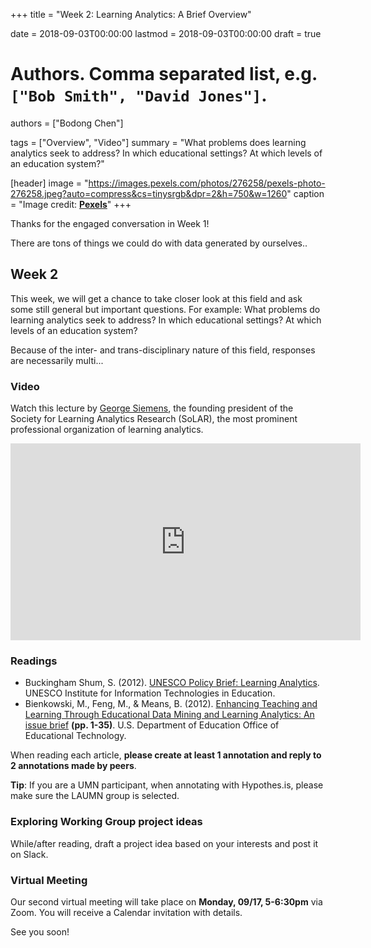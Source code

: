 +++
title = "Week 2: Learning Analytics: A Brief Overview"

date = 2018-09-03T00:00:00
lastmod = 2018-09-03T00:00:00
draft = true

# Authors. Comma separated list, e.g. `["Bob Smith", "David Jones"]`.
authors = ["Bodong Chen"]

tags = ["Overview", "Video"]
summary = "What problems does learning analytics seek to address? In which educational settings? At which levels of an education system?"

[header]
image = "https://images.pexels.com/photos/276258/pexels-photo-276258.jpeg?auto=compress&cs=tinysrgb&dpr=2&h=750&w=1260"
caption = "Image credit: [**Pexels**](https://www.pexels.com/photo/beaded-beads-blur-bubble-276258/)"
+++

Thanks for the engaged conversation in Week 1!

There are tons of things we could do with data generated by ourselves.. 

## Week 2

This week, we will get a chance to take closer look at this field and ask some still general but important questions. For example: What problems do learning analytics seek to address? In which educational settings? At which levels of an education system?

Because of the inter- and trans-disciplinary nature of this field, responses are necessarily multi...

### Video

Watch this lecture by [George Siemens](https://en.wikipedia.org/wiki/George_Siemens), the founding president of the Society for Learning Analytics Research (SoLAR), the most prominent professional organization of learning analytics.

<iframe width="560" height="315" src="https://www.youtube-nocookie.com/embed/KqETXdq68vY?rel=0" frameborder="0" allow="autoplay; encrypted-media" allowfullscreen></iframe>


### Readings

- Buckingham Shum, S. (2012). [UNESCO Policy Brief: Learning Analytics](https://iite.unesco.org/pics/publications/en/files/3214711.pdf). UNESCO Institute for Information Technologies in Education. 
- Bienkowski, M., Feng, M., & Means, B. (2012). [Enhancing Teaching and Learning Through Educational Data Mining and Learning Analytics: An issue brief](https://tech.ed.gov/wp-content/uploads/2014/03/edm-la-brief.pdf) **(pp. 1-35)**. U.S. Department of Education Office of Educational Technology.

When reading each article, **please create at least 1 annotation and reply to 2 annotations made by peers**. 

**Tip**: If you are a UMN participant, when annotating with Hypothes.is, please make sure the LAUMN group is selected.

### Exploring Working Group project ideas

While/after reading, draft a project idea based on your interests and post it on Slack. 

### Virtual Meeting

Our second virtual meeting will take place on **Monday, 09/17, 5-6:30pm** via Zoom. You will receive a Calendar invitation with details. 

See you soon!
